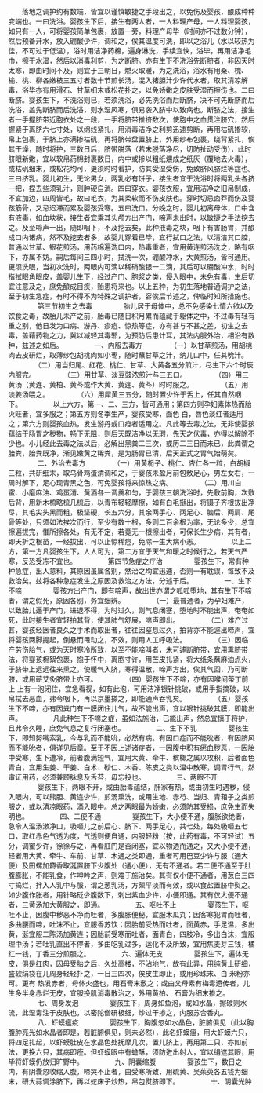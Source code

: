 <!-- { "loadSidebar": true } -->
　　落地之调护约有数端，皆宜以谨慎敏捷之手段出之，以免伤及婴孩，酿成种种变端也。一曰洗浴。婴孩生下后，接生有两人者，一人料理产母，一人料理婴孩，如只有一人，可将婴孩简单包裹，放置一旁，料理产母毕（时间亦不过数分钟），然后预备开水，放入硼酸少许，调和之，俟其温度可洗，即以之浴儿（水以较热为佳，不可过于低温），浴时用洁净药棉，遍身淋洗，手续宜快，浴毕，再用洁净毛巾，擦干水湿，然后以消毒利剪，为之断脐。亦有生下不洗浴先断脐者，非因天时太寒，即由时间不及，则宜于三朝日，燃火取暖，为之洗浴，浴水有用桑、槐、榆、桃、柳各嫩枝三五寸者数十节煎长汤，混入猪胆汁少许代水者，取其清凉解毒，浴毕亦有用滑石、甘草细末或松花扑之，以免娇嫩之皮肤受湿而擦伤也。二曰断脐。婴孩生下，不洗浴则已，若须洗浴，必先洗浴而后断脐，决不可先断脐而后洗浴，盖先断脐而后洗浴，则水湿风寒，俱易袭入脐中以致病也。断脐之法，接生者一手握脐带近胞衣处之一段，一手将脐带推挤数次，使胞中之血贯注脐穴，然后握紧于离脐六七寸处，以绵线紧扎，用消毒洁净之利剪迅速剪断，再用枯矾掺软，帛上包裹，于脐上亦满掺枯矾，再将脐带盘置脐上，外用纱布包裹，绕背紧扎，俟其干燥，随时将护，三数日后，脐带脱落（若未脱落净尽，切防扯动受伤），此时脐眼新嫩，宜以软帛药棉封裹数日，内中或掺以粗纸煨成之纸灰（覆地去火毒），或枯矾细末，或松花均可，更须时时看护，防其受湿受伤，免致脐风脐烂等症也。三曰挤乳。婴儿初生，无论男女，两乳必有饼子，接生者宜于洗浴时将两乳头各挤一把，捏去些须乳汁，则肿硬自消。四曰穿衣。婴孩衣服，宜用洁净之旧帛制成，不宜加边，四周皆毛，故曰毛衣，为其柔软而不伤皮肤也。穿时切忌卤莽而伤及婴孩筋骨，又忌迟滞而累及婴孩受寒。五曰洗口。分娩之时，婴儿初离母体，口中含有液毒，如血块状，接生者宜乘其头颅方出产门，啼声未出时，以敏捷之手法挖去之。及至啼声一出，随即咽下，不及挖去矣，此种液毒之块，咽下有害肠胃，并酿成口内诸病，然不及挖去者多，故婴儿穿着已毕，宜行拭口之法，以清洁其口腔，普通以甘草、银花煎汤，用药棉遍洗口内，热毒重者，宜用黄连煎汤洗之，略有咽下，亦属不妨。嗣后每间三四小时，拭洗一次，硼酸冲水，大黄煎汤，皆可通用。更须洗眼，当初次洗时，两眼内可滴以稀硝酸银一二滴，其后可以硼酸冲水，时时揩拭眼角眼皮，盖婴儿生下，经过产门、胞浆之类，侵入眼中，未免有毒，生后切宜注意及之，庶免酿成目疾，贻患将来也。以上五种，为初生落地普通调护之法，至于初生急症，有时不得不为特殊之调护者，容俟后节述之，俾临时知所措施也。
　　
　　第三节初生之去毒
　　
　　胎儿居于母体中，总不免感染七情六欲以及饮食之毒，故胎儿未产之前，胎毒已随日积月累而蕴藏于躯体之中，不过毒有轻有重之别，他日发为口病、游丹、疹痘、惊热等症，亦有甚与不甚之差，初生之去毒，盖藉药物之力，冀以减轻其毒邪，为预防后患计耳，其法内服外治，相沿有数种，兹述之如后。
　　
　　一、内服去毒方
　　
　　（一）以甘草煎汤，用胡桃肉去皮研烂，取薄纱包胡桃肉如小枣，随时蘸甘草之汁，纳儿口中，任其吮汁。
　　
　　（二）用当归尾、红花、桃仁、甘草、大黄各五分煎汁，尽生下六个时辰内服完。
　　
　　（三）用甘草、淡豆豉浓煎汁与三五口。
　　
　　（四）用三黄汤（黄连、黄柏、黄芩或作大黄、黄连、黄芩）时时服之。
　　
　　（五）用淡姜汤喂之。
　　
　　（六）用犀黄三五分，随时置少许于舌上，任其自然咽下。
　　
　　以上六方，第一、二、三方，皆可通用；第四方则孕妇素体热而胎火旺者，宜多服之；第五方则冬季生产，婴孩受寒，面色 白，唇色淡红者适用之；第六方则婴孩血热，发生游丹或口疳者适用之。凡此等去毒之法，无非使婴孩蕴结于肠胃之秽物，畅下无阻，则后天既洁净以无瑕，先天之伏毒，亦得以解除不少也。小儿经此去毒之法以后，必解出黑粪二三次，或历二三日而未已，此粪谓之胎粪，胎粪既净，渐见嫩黄之稀粪，是为肠胃已清，后天正式之胃气始萌矣。
　　
　　二、外治去毒方
　　
　　（一）用黄栀子、桃仁、杏仁各一粒，白胡椒三粒，共研细末，取乌骨鸡蛋清调和之，于婴孩未盈月前包敷足心，男左女右，一周时解下，足心现青黑之色，可免婴孩将来惊热之病。
　　
　　（二）用川白蜜、小磨麻油、鸡蛋清、黄酒各一调羹和匀，于婴孩三朝洗浴时，先敷前胸，次敷后背，用新木梳略梳几梳后，以青布轻轻摩擦，如有白毛挺出，将镊子齐根拔出净尽，其毛尖头黑而粗，极坚硬，长五六分，其余两手心、两足心、脑后、两肩、尾骨等处，只须如法挨次而行，至少有数十根，多则二百余根为率，无论多少，总宜擦遍拔完，惟所擦各处，有无不定，若竟无一根擦出者，可保长生少病，其有者，即夭折之根苗，一经拔出，可以止惊稀痘，免除一生大病小恙。
　　
　　以上二方，第一方凡婴孩生下，人人可为，第二方宜于天气和暖之时候行之，若天气严寒，反恐受冻不宜也。
　　
　　第四节急症之疗治
　　
　　婴孩生下，常有种种急症，出人意料，其原因虽属各别，然治之均宜迅速，否则一有耽误，每致不及救治矣。兹将各种急症发生之原因及救治之方法，分述于后。
　　
　　一、生下不啼
　　
　　婴孩方出产门，即有啼声，故出世亦谓之呱呱堕地，其有生下不啼者，谓之假死，原因各别，务宜细辨。
　　
　　（一）最普通者，为孕妇难产，以致胎儿逼于产门，进退不得，为时过久，则气息闭塞，堕地时不能出声，奄奄如死，此时接生者宜轻拍其背，使其肺气舒展，啼声即出。
　　
　　（二）难产过甚，婴孩经医者良久之手术而取出者，往往因窒息过久，拍背亦不能遽出啼声，宜将婴孩两脚提起，倒悬而甩动之，不效，则用人工呼吸法。
　　
　　（三）因临产劳伤胎气，或为天时寒冷所致，以至不能啼叫者，未可遽断脐带，宜用熏脐带法，将婴孩棉絮包裹，抱于怀中，离胞寸许，用苎皮扎紧，将大纸条蘸麻油点火，于脐带上远远往来熏之，使暖气入脐，寒得温散，啼声方出，俟其气回，乃可断脐，或用蕲艾灸脐带上亦可。
　　
　　（四）婴孩生下不啼，亦有因喉间蒂丁前上 上有一泡闭住，宜急看视，如有此泡，可用洁净银针挑破，或用手指摘破，以帛拭去恶血，弗令咽下，再以京墨搽之，即能通声吞乳矣。
　　
　　（五）婴孩生下不啼，亦有因粪门有一膜闭住儿气，故不能出声，宜以银针挑破其膜，即能出声。
　　
　　凡此种生下不啼之症，虽如法施治，已能出声，然总宜慎于将护，且弗令久睡，庶免气息之复行闭塞也。
　　
　　二、生下不乳
　　
　　婴孩生下，即知努嘴索乳，今与乳而不能吮，必然有病。有因口症而不能吮者，有因脐风而不能吮者，俱详见后章。至于不因上述诸症者，一因腹中积有瘀血秽恶，一因胎中受寒，生下遭冷，前者腹满短气，宜用大黄、牵牛、槟榔之属以攻积，后者面色青白，宜用生姜、干姜、白术、砂仁、木香、陈皮之类以温中散寒，调胃行气，然审证用药，必须兼顾脉息及舌苔，毋忘投也。
　　
　　三、两眼不开
　　
　　婴孩生下，两眼不开，或由胎毒蕴结，肝家有热，或由初生时遇秽，侵入眼内，可以熊胆、黄连少许，煎汤熏洗，或用生地、赤芍、当归、青葙子之类煎服之，或以清凉眼药，滴入眼中。总之两眼最为娇嫩，必须防其受损，庶免生而失明也。
　　
　　四、二便不通
　　
　　婴孩生下，大小便不通，腹胀欲绝者，急令人温汤漱净口，吸咂儿之前后心、脐下、两手足心，共七处，每处吸咂五七口，取红赤色气透为度，气透则便自通，内服轻粉（按，此药有毒，不可轻试）五分，调蜜少许，徐徐与之，再看肛门是否闭塞，宜以物透而通之，又大小便不通，轻者用大黄、牵牛、车前、甘草、木通之类即通，重者可用巴豆少许与服（通大便）及田螺加麝香取涎置脐下少腹处（通小便），无有不通者。若二便不通至于肚腹膨胀，不能乳食，作呻吟之声，则难于施治矣。其有仅小便不通者，用葱白三四寸捣烂，拌入人乳中与服，谓之葱乳汤，方颇平淡而有效，或以食盐置脐中熨之。如少腹作胀者，用针略砭少腹数下，刺出紫血少许，小便即通。其有仅大便不通者，三黄汤加大黄服之，即通。
　　
　　五、呕吐不止
　　
　　婴孩生下，呕吐不止，因腹中秽恶不净而吐者，多腹胀便秘，宜服木瓜丸；因客寒犯胃而吐者，多曲腰而啼，吐沫不止，宜服香苏饮；因胎前受热而吐者，面黄赤，手足温，多出黄，涎宜服二陈汤加黄连；因胎前受寒而吐者，面青白，四肢冷，多出白沫，宜服理中汤；若吐乳直出不停者，多由吃乳过多，运化不及所致，宜用焦麦芽三钱，橘红一钱，丁香三分煎服之。
　　
　　六、遍体无皮
　　
　　婴孩生下，遍体无皮，俱是红肉，因母受胎之后，久处高楼，不沾地气，故有此异，用纯黄土研细，盛软绢袋在儿周身轻轻扑之，一日三四次，俟皮生即止，或用珍珠末、白 米粉亦可。更有 热发赤者，母体火盛也，用石膏末敷之；或由父母素有梅毒遗传者，儿生多半身赤烂无皮，宜服换肌消毒散治之，外用黄柏、 石膏为细末掺之。
　　
　　七、周身发泡
　　
　　婴孩生下，周身如鱼泡，或如水晶，擦破则水流，此湿毒注于皮肤也，以密陀僧研极细，炒过干掺之，内服苏合香丸。
　　
　　八、虾蟆瘟疫
　　
　　婴孩生下，胸腹忽如水晶色，脏腑俱见（此以胸腹肿亮光如水晶者即是，若脏腑俱见，则未必然），此名虾蟆瘟，用大虾蟆六只，将四足扎起，以虾蟆肚皮在水晶色处抚摩几次，置儿脐上，再用第二只，亦如前法，更换六只，其病即痊。但虾蟆眼中有蟾酥，须防迸出射人，宜以绢遮其眼，用毕将虾蟆仍放归旷野中。
　　
　　九、阴囊缩腹
　　
　　婴孩生下，数日之内，有阴囊忽收缩入腹，啼哭不止者，由受寒所致，用硫黄、吴茱萸各五钱为细末，研大蒜调涂脐下，再以蛇床子炒热，帛包熨脐即下。
　　
　　十、阴囊光肿
　　
